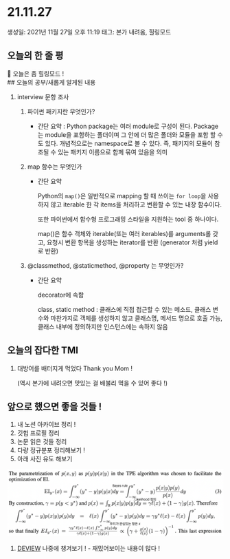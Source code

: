 # 21.11.27

생성일: 2021년 11월 27일 오후 11:19
태그: 본가 내려옴, 힐링모드

## 오늘의 한 줄 평

<aside>
📌 오늘은 좀 힐링모드 !</aside>
## 오늘의 공부/새롭게 알게된 내용

1. interview 문항 조사
    1. 파이썬 패키지란 무엇인가?
        - 간단 요약 : Python package는 여러 module로 구성이 된다. Package는 module을 포함하는 폴더이며 그 안에 더 많은 폴더와 모듈을 포함 할 수도 있다. 개념적으로는 namespace로 볼 수 있다. 즉, 패키지의 모듈이 참조될 수 있는 패키지 이름으로 함께 묶여 있음을 의미
    2. map 함수는 무엇인가
        - 간단 요약
          
            Python의 `map()`은 일반적으로 mapping 할 때 쓰이는 `for loop`을 사용하지 않고 iterable 한 각 items을 처리하고 변환할 수 있는 내장 함수이다.
            
            또한 파이썬에서 함수형 프로그래밍 스타일을 지원하는 tool 중 하나이다.
            
            map()은 함수 객체와 iterable(또는 여러 iterables)를 arguments롤 갖고, 요청시 변환 항목을 생성하는 iterator를 반환 (generator 처럼 yield 로 반환)
        
    3. @classmethod, @staticmethod, @property 는 무엇인가?
        - 간단 요약
          
            decorator에 속함
            
            class, static method : 클래스에 직접 접근할 수 있는 메소드, 클래스 변수와 마찬가지로 객체를 생성하지 않고 클래스명, 메서드 명으로 호출 가능, 클래스 내부에 정의하지만 인스턴스에는 속하지 않음
            

## 오늘의 잡다한 TMI

1. 대방어를 배터지게 먹었다 Thank you Mom ! 
   
    (역시 본가에 내려오면 맛있는 걸 배불리 먹을 수 있어 좋다 !)
    

## 앞으로 했으면 좋을 것들 !

1. 내 노션 아카이브 정리 !
2. 깃헙 프로필 정리
3. 논문 읽은 것들 정리
4. 다량 정규분포 정리해보기 !
5. 아래 사진 유도 해보기

![2021-11-23_13-31-19.png](../images/2021-11-23_13-31-19.png)

1. [DEVIEW](https://deview.kr/2021/sessions) 나중에 챙겨보기 ! - 재밌어보이는 내용이 많다 !